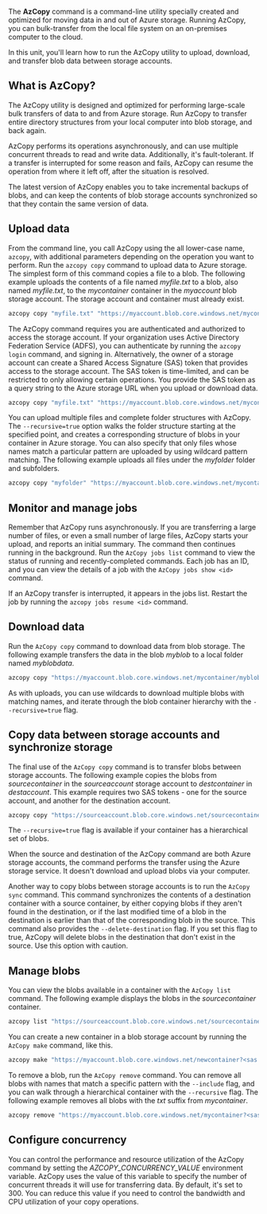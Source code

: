 The **AzCopy** command is a command-line utility specially created and optimized for moving data in and out of Azure storage. Running AzCopy, you can bulk-transfer from the local file system on an on-premises computer to the cloud.

In this unit, you'll learn how to run the AzCopy utility to upload, download, and transfer blob data between storage accounts.

## What is AzCopy?

The AzCopy utility is designed and optimized for performing large-scale bulk transfers of data to and from Azure storage. Run AzCopy to transfer entire directory structures from your local computer into blob storage, and back again.

AzCopy performs its operations asynchronously, and can use multiple concurrent threads to read and write data. Additionally, it's fault-tolerant. If a transfer is interrupted for some reason and fails, AzCopy can resume the operation from where it left off, after the situation is resolved.

The latest version of AzCopy enables you to take incremental backups of blobs, and can keep the contents of blob storage accounts synchronized so that they contain the same version of data.

## Upload data

From the command line, you call AzCopy using the all lower-case name, `azcopy`, with additional parameters depending on the operation you want to perform. Run the `azcopy copy` command to upload data to Azure storage. The simplest form of this command copies a file to a blob. The following example uploads the contents of a file named *myfile.txt* to a blob, also named *myfile.txt*, to the *mycontainer* container in the *myaccount* blob storage account. The storage account and container must already exist.

```bash
azcopy copy "myfile.txt" "https://myaccount.blob.core.windows.net/mycontainer/"
```

The AzCopy command requires you are authenticated and authorized to access the storage account. If your organization uses Active Directory Federation Service (ADFS), you can authenticate by running the `azcopy login` command, and signing in. Alternatively, the owner of a storage account can create a Shared Access Signature (SAS) token that provides access to the storage account. The SAS token is time-limited, and can be restricted to only allowing certain operations. You provide the SAS token as a query string to the Azure storage URL when you upload or download data.

```bash
azcopy copy "myfile.txt" "https://myaccount.blob.core.windows.net/mycontainer/?<sas token>"
```

You can upload multiple files and complete folder structures with AzCopy. The `--recursive=true` option walks the folder structure starting at the specified point, and creates a corresponding structure of blobs in your container in Azure storage. You can also specify that only files whose names match a particular pattern are uploaded by using wildcard pattern matching. The following example uploads all files under the *myfolder* folder and subfolders.

```bash
azcopy copy "myfolder" "https://myaccount.blob.core.windows.net/mycontainer/?<sas token>" --recursive=true
```

## Monitor and manage jobs

Remember that AzCopy runs asynchronously. If you are transferring a large number of files, or even a small number of large files, AzCopy starts your upload, and reports an initial summary. The command then continues running in the background. Run the `AzCopy jobs list` command to view the status of running and recently-completed commands. Each job has an ID, and you can view the details of a job with the `AzCopy jobs show <id>` command.

If an AzCopy transfer is interrupted, it appears in the jobs list. Restart the job by running the `azcopy jobs resume <id>` command.

## Download data

Run the `AzCopy copy` command to download data from blob storage. The following example transfers the data in the blob *myblob* to a local folder named *myblobdata*.

```bash
azcopy copy "https://myaccount.blob.core.windows.net/mycontainer/myblob?<sas token>" "myblobdata"
```

As with uploads, you can use wildcards to download multiple blobs with matching names, and iterate through the blob container hierarchy with the `--recursive=true` flag.

## Copy data between storage accounts and synchronize storage

The final use of the `AzCopy copy` command is to transfer blobs between storage accounts. The following example copies the blobs from *sourcecontainer* in the *sourceaccount* storage account to *destcontainer* in *destaccount*. This example requires two SAS tokens - one for the source account, and another for the destination account.

```bash
azcopy copy "https://sourceaccount.blob.core.windows.net/sourcecontainer/*?<source sas token>" "https://destaccount.blob.core.windows.net/destcontainer/*?<dest sas token>"
```

The `--recursive=true` flag is available if your container has a hierarchical set of blobs.

When the source and destination of the AzCopy command are both Azure storage accounts, the command performs the transfer using the Azure storage service. It doesn't download and upload blobs via your computer.

Another way to copy blobs between storage accounts is to run the `AzCopy sync` command. This command synchronizes the contents of a destination container with a source container, by either copying blobs if they aren't found in the destination, or if the last modified time of a blob in the destination is earlier than that of the corresponding blob in the source. This command also provides the `--delete-destination` flag. If you set this flag to true, AzCopy will delete blobs in the destination that don't exist in the source. Use this option with caution.

## Manage blobs

You can view the blobs available in a container with the `AzCopy list` command. The following example displays the blobs in the *sourcecontainer* container.

```bash
azcopy list "https://sourceaccount.blob.core.windows.net/sourcecontainer?<sas token>"
```

You can create a new container in a blob storage account by running the `AzCopy make` command, like this.

```bash
azcopy make "https://myaccount.blob.core.windows.net/newcontainer?<sas token>"
```

To remove a blob, run the `AzCopy remove` command. You can remove all blobs with names that match a specific pattern with the `--include` flag, and you can walk through a hierarchical container with the `--recursive` flag. The following example removes all blobs with the *txt* suffix from *mycontainer*.

```bash
azcopy remove "https://myaccount.blob.core.windows.net/mycontainer?<sas token>" --include "*.txt" --recursive=true
```

## Configure concurrency

You can control the performance and resource utilization of the AzCopy command by setting the *AZCOPY_CONCURRENCY_VALUE* environment variable. AzCopy uses the value of this variable to specify the number of concurrent threads it will use for transferring data. By default, it's set to 300. You can reduce this value if you need to control the bandwidth and CPU utilization of your copy operations.
